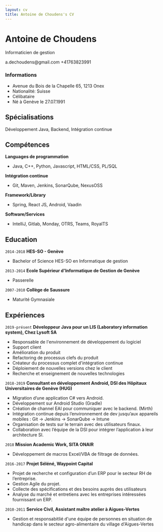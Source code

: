 ```yaml
---
layout: cv
title: Antoine de Choudens's CV
---
```

# Antoine de Choudens
Informaticien de gestion

<div id="webaddress">
<a>a.dechoudens@gmail.com</a>
<a>+41763823991</a>
</div>

### Informations
- Avenue du Bois de la Chapelle 65, 1213 Onex
- Nationalité: Suisse
- Célibataire
- Né à Genève le 27.07.1991

## Spécialisations

Développement Java, Backend, Intégration continue

## Compétences
__Languages de programmation__
- Java, C++, Python, Javascript, HTML/CSS, PL/SQL

__Intégration continue__
- Git, Maven, Jenkins, SonarQube, NexusOSS

__Framework/Library__
- Spring, React JS, Android, Vaadin

__Software/Services__
- IntelliJ, Gitlab, Monday, OTRS, Teams, RoyalTS

## Education
`2014-2018`
__HES-SO - Genève__
- Bachelor of Science HES-SO en Informatique de gestion

`2013-2014`
__Ecole Supérieur d'Informatique de Gestion de Genève__
- Passerelle

`2007-2010`
__Collège de Saussure__
- Maturité Gymnasiale




## Expériences
`2019-présent`
__Développeur Java pour un LIS (Laboratory information system), Chez Lysoft SA__
- Responsable de l'environnement de développement du logiciel
- Support client
- Amélioration du produit
- Refactoring de processus clefs du produit
- Créateur du processus complet d'intégration continue
- Déploiement de nouvelles versions chez le client
- Recherche et enseignement de nouvelles technologies

`2018-2019`
__Consultant en développement Android, DSI des Hôpitaux Universitaires de Genève (HUG)__
- Migration d’une application C# vers Android.
- Développement sur Android Studio (Gradle)
- Création de channel EAI pour communiquer avec le backend. (Mirth)
- Intégration continue depuis l’environnement de dev jusqu’aux appareils mobiles : Git -> Jenkins -> SonarQube -> Intune
- Organisation de tests sur le terrain avec des utilisateurs finaux.
- Collaboration avec l’équipe de la DSI pour intégrer l’application à leur architecture SI.

`2018`
__Mission Academic Work, SITA ONAIR__
- Développement de macros Excel/VBA de filtrage de données.

`2016-2017`
__Projet Séléné, Waypoint Capital__
- Projet de recherche et configuration d’un ERP pour le secteur RH de l’entreprise.
- Gestion Agile du projet. 
- Collecte des spécifications et des besoins auprès des utilisateurs
- Analyse du marché et entretiens avec les entreprises intéressées fournissant un ERP.

`2010-2011`
__Service Civil, Assistant maître atelier à Aigues-Vertes__
- Gestion et responsabitlié d'une équipe de personnes en situation de handicap dans le secteur agro-alimentaire du village d'Aigues-Vertes


